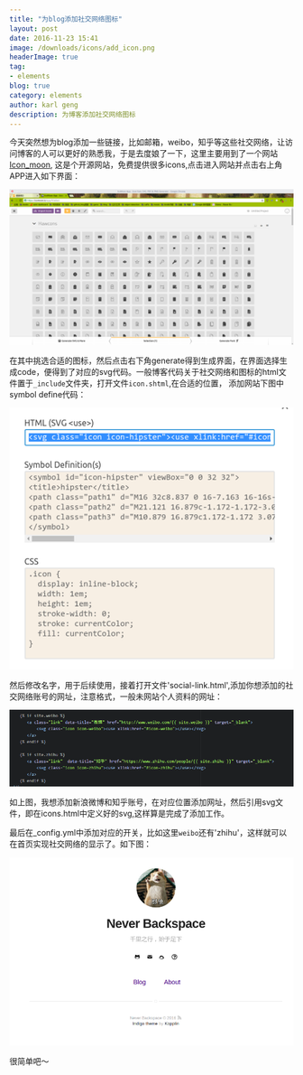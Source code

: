 ```yaml
---
title: "为blog添加社交网络图标"
layout: post
date: 2016-11-23 15:41
image: /downloads/icons/add_icon.png
headerImage: true
tag:
- elements
blog: true
category: elements
author: karl geng
description: 为博客添加社交网络图标
---  
```


今天突然想为blog添加一些链接，比如邮箱，weibo，知乎等这些社交网络，让访问博客的人可以更好的熟悉我，于是去度娘了一下，这里主要用到了一个网站[Icon_moon](https://icomoon.io/app/#/select/library),
这是个开源网站，免费提供很多icons,点击进入网站并点击右上角APP进入如下界面：  

![curr_win](/downloads/icons/curr_win.png)  

在其中挑选合适的图标，然后点击右下角generate得到生成界面，在界面选择生成code，便得到了对应的svg代码。一般博客代码关于社交网络和图标的html文件置于`_include`文件夹，打开文件`icon.shtml`,在合适的位置，
添加网站下图中symbol define代码：  

![icons](/downloads/icons/symbol.png)  

然后修改名字，用于后续使用，接着打开文件'social-link.html',添加你想添加的社交网络账号的网址，注意格式，一般未网站个人资料的网址：  

![socila](/downloads/icons/social.png)  

如上图，我想添加新浪微博和知乎账号，在对应位置添加网址，然后引用svg文件，即在icons.html中定义好的svg,这样算是完成了添加工作。  

最后在_config.yml中添加对应的开关，比如这里`weibo`还有'zhihu'，这样就可以在首页实现社交网络的显示了。如下图：  

![blog](/downloads/icons/blog.png)  

很简单吧～
